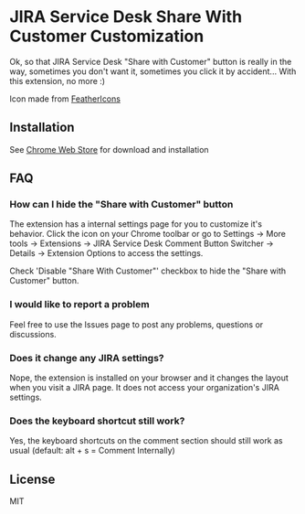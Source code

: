 # JIRA Service Desk Share With Customer Customization

Ok, so that JIRA Service Desk "Share with Customer" button is really in the way, sometimes you don't want it, sometimes you click it by accident... With this extension, no more :)

Icon made from [FeatherIcons](https://feathericons.com)

## Installation

See [Chrome Web Store](https://chrome.google.com/webstore/detail/jira-service-desk-comment/mnncocdigdlnikblpogccngjdimkekad) for download and installation

## FAQ

### How can I hide the "Share with Customer" button

The extension has a internal settings page for you to customize it's behavior. Click the icon on your Chrome toolbar or go to Settings -> More tools -> Extensions -> JIRA Service Desk Comment Button Switcher -> Details -> Extension Options to access the settings.

Check 'Disable "Share With Customer"' checkbox to hide the "Share with Customer" button.

### I would like to report a problem

Feel free to use the Issues page to post any problems, questions or discussions.

### Does it change any JIRA settings?

Nope, the extension is installed on your browser and it changes the layout when you visit a JIRA page. It does not access your organization's JIRA settings.

### Does the keyboard shortcut still work?

Yes, the keyboard shortcuts on the comment section should still work as usual (default: alt + s = Comment Internally)

## License

MIT
